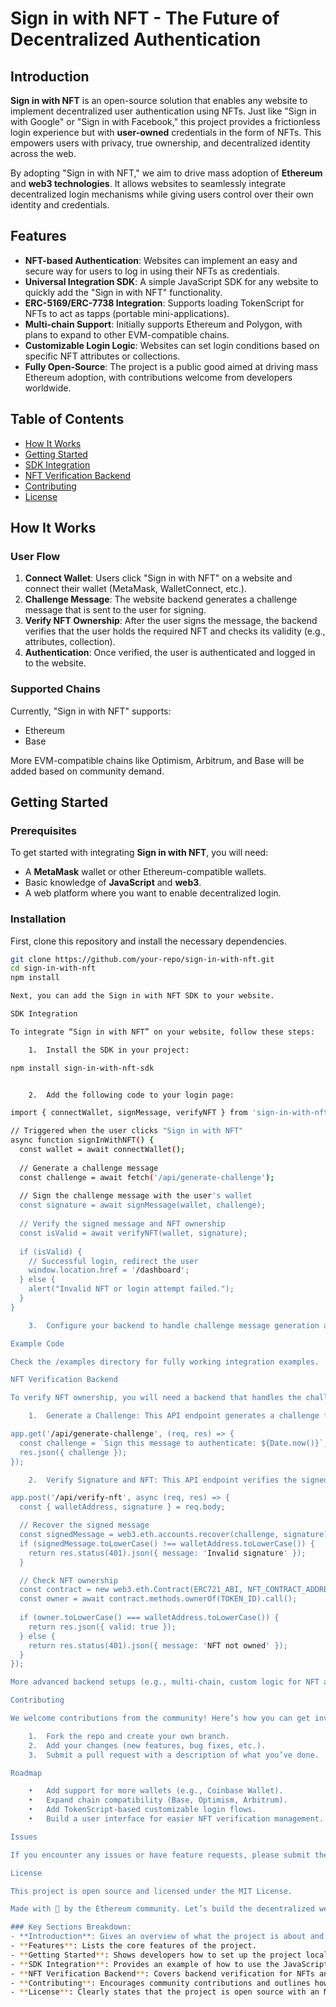 
# Sign in with NFT - The Future of Decentralized Authentication

## Introduction

**Sign in with NFT** is an open-source solution that enables any website to implement decentralized user authentication using NFTs. Just like "Sign in with Google" or "Sign in with Facebook," this project provides a frictionless login experience but with **user-owned** credentials in the form of NFTs. This empowers users with privacy, true ownership, and decentralized identity across the web.

By adopting "Sign in with NFT," we aim to drive mass adoption of **Ethereum** and **web3 technologies**. It allows websites to seamlessly integrate decentralized login mechanisms while giving users control over their own identity and credentials.

## Features

- **NFT-based Authentication**: Websites can implement an easy and secure way for users to log in using their NFTs as credentials.
- **Universal Integration SDK**: A simple JavaScript SDK for any website to quickly add the "Sign in with NFT" functionality.
- **ERC-5169/ERC-7738 Integration**: Supports loading TokenScript for NFTs to act as tapps (portable mini-applications).
- **Multi-chain Support**: Initially supports Ethereum and Polygon, with plans to expand to other EVM-compatible chains.
- **Customizable Login Logic**: Websites can set login conditions based on specific NFT attributes or collections.
- **Fully Open-Source**: The project is a public good aimed at driving mass Ethereum adoption, with contributions welcome from developers worldwide.

## Table of Contents

- [How It Works](#how-it-works)
- [Getting Started](#getting-started)
- [SDK Integration](#sdk-integration)
- [NFT Verification Backend](#nft-verification-backend)
- [Contributing](#contributing)
- [License](#license)

## How It Works

### User Flow
1. **Connect Wallet**: Users click "Sign in with NFT" on a website and connect their wallet (MetaMask, WalletConnect, etc.).
2. **Challenge Message**: The website backend generates a challenge message that is sent to the user for signing.
3. **Verify NFT Ownership**: After the user signs the message, the backend verifies that the user holds the required NFT and checks its validity (e.g., attributes, collection).
4. **Authentication**: Once verified, the user is authenticated and logged in to the website.

### Supported Chains
Currently, "Sign in with NFT" supports:
- Ethereum
- Base

More EVM-compatible chains like Optimism, Arbitrum, and Base will be added based on community demand.

## Getting Started

### Prerequisites
To get started with integrating **Sign in with NFT**, you will need:
- A **MetaMask** wallet or other Ethereum-compatible wallets.
- Basic knowledge of **JavaScript** and **web3**.
- A web platform where you want to enable decentralized login.

### Installation
First, clone this repository and install the necessary dependencies.

```bash
git clone https://github.com/your-repo/sign-in-with-nft.git
cd sign-in-with-nft
npm install

Next, you can add the Sign in with NFT SDK to your website.

SDK Integration

To integrate “Sign in with NFT” on your website, follow these steps:

	1.	Install the SDK in your project:

npm install sign-in-with-nft-sdk


	2.	Add the following code to your login page:

import { connectWallet, signMessage, verifyNFT } from 'sign-in-with-nft-sdk';

// Triggered when the user clicks "Sign in with NFT"
async function signInWithNFT() {
  const wallet = await connectWallet();
  
  // Generate a challenge message
  const challenge = await fetch('/api/generate-challenge');
  
  // Sign the challenge message with the user's wallet
  const signature = await signMessage(wallet, challenge);
  
  // Verify the signed message and NFT ownership
  const isValid = await verifyNFT(wallet, signature);
  
  if (isValid) {
    // Successful login, redirect the user
    window.location.href = '/dashboard';
  } else {
    alert("Invalid NFT or login attempt failed.");
  }
}

	3.	Configure your backend to handle challenge message generation and NFT verification. (See the NFT Verification Backend section for more details.)

Example Code

Check the /examples directory for fully working integration examples.

NFT Verification Backend

To verify NFT ownership, you will need a backend that handles the challenge generation and NFT validation. Here’s a basic implementation:

	1.	Generate a Challenge: This API endpoint generates a challenge for the user to sign.

app.get('/api/generate-challenge', (req, res) => {
  const challenge = `Sign this message to authenticate: ${Date.now()}`;
  res.json({ challenge });
});

	2.	Verify Signature and NFT: This API endpoint verifies the signed message and checks NFT ownership.

app.post('/api/verify-nft', async (req, res) => {
  const { walletAddress, signature } = req.body;

  // Recover the signed message
  const signedMessage = web3.eth.accounts.recover(challenge, signature);
  if (signedMessage.toLowerCase() !== walletAddress.toLowerCase()) {
    return res.status(401).json({ message: 'Invalid signature' });
  }

  // Check NFT ownership
  const contract = new web3.eth.Contract(ERC721_ABI, NFT_CONTRACT_ADDRESS);
  const owner = await contract.methods.ownerOf(TOKEN_ID).call();
  
  if (owner.toLowerCase() === walletAddress.toLowerCase()) {
    return res.json({ valid: true });
  } else {
    return res.status(401).json({ message: 'NFT not owned' });
  }
});

More advanced backend setups (e.g., multi-chain, custom logic for NFT attributes) can be added as necessary.

Contributing

We welcome contributions from the community! Here’s how you can get involved:

	1.	Fork the repo and create your own branch.
	2.	Add your changes (new features, bug fixes, etc.).
	3.	Submit a pull request with a description of what you’ve done.

Roadmap

	•	Add support for more wallets (e.g., Coinbase Wallet).
	•	Expand chain compatibility (Base, Optimism, Arbitrum).
	•	Add TokenScript-based customizable login flows.
	•	Build a user interface for easier NFT verification management.

Issues

If you encounter any issues or have feature requests, please submit them in the Issues section of this repository.

License

This project is open source and licensed under the MIT License.

Made with 💙 by the Ethereum community. Let’s build the decentralized web together!

### Key Sections Breakdown:
- **Introduction**: Gives an overview of what the project is about and why it's important for Web3 adoption.
- **Features**: Lists the core features of the project.
- **Getting Started**: Shows developers how to set up the project locally and integrate it.
- **SDK Integration**: Provides an example of how to use the JavaScript SDK for integrating the NFT sign-in functionality.
- **NFT Verification Backend**: Covers backend verification for NFTs and signatures.
- **Contributing**: Encourages community contributions and outlines how people can help.
- **License**: Clearly states that the project is open source with an MIT license.


